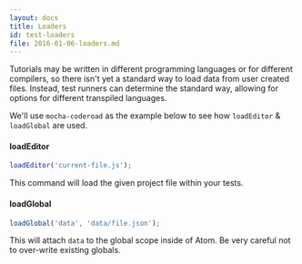 ```yaml
---
layout: docs
title: Loaders
id: test-loaders
file: 2016-01-06-loaders.md
---
```


Tutorials may be written in different programming languages or for different compilers, so there isn't yet a standard way to load data from user created files. Instead, test runners can determine the standard way, allowing for options for different transpiled languages.

We'll use `mocha-coderoad` as the example below to see how `loadEditor` & `loadGlobal` are used.

#### loadEditor

```js
loadEditor('current-file.js');
```

This command will load the given project file within your tests. 

#### loadGlobal

```js
loadGlobal('data', 'data/file.json');
```

This will attach `data` to the global scope inside of Atom. Be very careful not to over-write existing globals.
